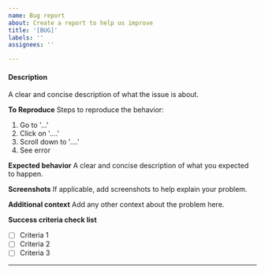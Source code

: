 ```yaml
---
name: Bug report
about: Create a report to help us improve
title: '[BUG]'
labels: ''
assignees: ''

---
```


#### Description
A clear and concise description of what the issue is about.

**To Reproduce**
Steps to reproduce the behavior:
1. Go to '...'
2. Click on '....'
3. Scroll down to '....'
4. See error

**Expected behavior**
A clear and concise description of what you expected to happen.

**Screenshots**
If applicable, add screenshots to help explain your problem.

**Additional context**
Add any other context about the problem here.

**Success criteria check list**
- [ ] Criteria 1
- [ ] Criteria 2
- [ ] Criteria 3

---
